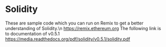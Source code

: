 # Solidity

These are sample code which you can run on Remix to get a better understanding of Solidity.\n
https://remix.ethereum.org
The following link is to documentation of v0.5.1
https://media.readthedocs.org/pdf/solidity/v0.5.1/solidity.pdf
